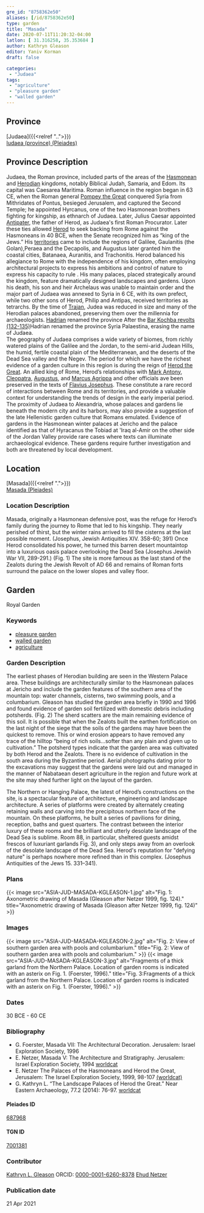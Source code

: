 ```yaml
---
gre_id: "8758362e50"
aliases: [/id/8758362e50]
type: garden
title: "Masada"
date: 2020-07-11T11:20:32-04:00
latlon: [ 31.316258, 35.353684 ]
author: Kathryn Gleason
editor: Yaniv Korman
draft: false

categories:
 - "Judaea"
tags:
 - "agriculture"
 - "pleasure garden"
 - "walled garden"
---
```


## Province

[Judaea]({{<relref "..">}}) \
[Iudaea (province) (Pleiades)](https://pleiades.stoa.org/places/981527)

## Province Description
Judaea, the Roman province, included parts of the areas of the [Hasmonean](https://en.wikipedia.org/wiki/Hasmonean_dynasty) and [Herodian](https://en.wikipedia.org/wiki/Herodian_dynasty) kingdoms, notably Biblical Judah, Samaria, and Edom. Its capital was Caesarea Maritima. Roman influence in the region began in 63 CE, when the Roman general [Pompey the Great](https://en.wikipedia.org/wiki/Pompey) conquered Syria from Mithridates of Pontus, besieged Jerusalem, and captured the Second Temple; he appointed Hyrcanus, one of the two Hasmonean brothers fighting for kingship, as ethnarch of Judaea. Later, Julius Caesar  appointed [Antipater](https://en.wikipedia.org/wiki/Antipater_the_Idumaean), the father of Herod, as  Judaea's first Roman Procurator. Later these ties allowed [Herod](https://en.wikipedia.org/wiki/Herod_the_Great) to seek backing from Rome against the Hasmoneans in 40 BCE, when the Senate recognized him as “king of the Jews.”  His [territories](https://en.wikipedia.org/wiki/Herodian_Kingdom_of_Judea) came to include the regions of Galilee, Gaulanitis (the Golan),Peraea and the Decapolis, and Augustus later granted him the coastal cities, Batanaea, Auranitis, and Trachonitis. Herod balanced his allegiance to Rome with the independence of his kingdom, often employing architectural projects to express his ambitions and control of nature to express his capacity to rule . His many palaces, placed strategically around the kingdom, feature dramatically designed landscapes and gardens.  Upon his death, his son and heir Archelaus was unable to maintain order and the major part of Judaea was annexed to Syria in 6 CE, with its own prefect, while two other sons of Herod, Philip and Antipas, received territories as tetrarchs. By the time of [Trajan](https://en.wikipedia.org/wiki/Trajan), Judea was reduced in size and many of the Herodian palaces abandoned, preserving them over the millennia for archaeologists. [Hadrian](https://en.wikipedia.org/wiki/Hadrian) renamed the province  After the [Bar Kochba revolts (132-135)](https://en.wikipedia.org/wiki/Bar_Kokhba_revolt)Hadrian renamed the province Syria Palaestina, erasing the name of Judaea.  
The geography of Judaea comprises a wide variety of biomes, from richly watered plains of the Galilee and the Jordan, to the semi-arid Judean Hills, the humid, fertile coastal plain of the Mediterranean, and the deserts of the Dead Sea valley and the Negev. The period for which we have the richest evidence of a garden culture in this region is during the reign of [Herod the Great](https://en.wikipedia.org/wiki/Herod_the_Great).  An allied king of Rome, Herod’s relationships with [Mark Antony](https://en.wikipedia.org/wiki/Mark_Antony), [Cleopatra](https://en.wikipedia.org/wiki/Cleopatra), [Augustus](https://en.wikipedia.org/wiki/Augustus), and [Marcus Agrippa](https://en.wikipedia.org/wiki/Marcus_Vipsanius_Agrippa) and other officials ave been preserved in the texts of [Flavius Josephus](https://en.wikipedia.org/wiki/Josephus).  These constitute a rare record of interactions between Rome and its territories, and provide a valuable context for understanding the trends of design in the early imperial period.  The proximity of Judaea to Alexandria, whose palaces and gardens lie beneath the modern city and its harbors, may also provide a suggestion of the late Hellenistic garden culture that Romans emulated.  Evidence of gardens in the Hasmonean winter palaces at Jericho and the palace identified as that of Hyracanus the Tobiad at 'Iraq al-Amir on the other side of the Jordan Valley provide rare cases where texts can illuminate archaeological evidence. These gardens require further investigation and both are threatened by local development.

## Location

[Masada]({{<relref ".">}}) \
[Masada (Pleiades)](https://pleiades.stoa.org/places/687968)

### Location Description

Masada, originally a Hasmonean defensive post, was the refuge for Herod’s family during the journey to Rome that led to his kingship. They nearly perished of thirst, but the winter rains arrived to fill the cisterns at the last possible moment. (Josephus, Jewish Antiquities XIV. 358-60; 391) Once Herod consolidated his power, he turned this barren desert mountaintop into a luxurious oasis palace overlooking the Dead Sea (Josephus Jewish War VII, 289-291.) (Fig. 1)  The site is more famous as the last stand of the Zealots during the Jewish Revolt of AD 66 and remains of Roman forts surround the palace on the lower slopes and valley floor.


<!-- LEAVE THIS BLANK FOR NOW -->

<!--## Sublocation-->

<!--
[AREA WITHIN LOCATION, LIKE “PALATINE HILL”](GEOREFERENCE LINK)
A sublocation is any area larger than an individual garden, but located within a location. I would always try to include a link to a controlled vocabulary here if possible. This ID may well be different from the Garden ID, e.g., Pompeii versus a Garden in one of the houses which has its own Pleiades ID.
-->

<!--### Sublocation Description-->

<!-- DESCRIPTION -->

## Garden

Royal Garden

### Keywords

- [pleasure garden](http://www.getty.edu/vow/AATFullDisplay?find=garden&logic=AND&note=&english=N&prev_page=4&subjectid=300008115)
- [walled garden](http://www.getty.edu/vow/AATFullDisplay?find=garden&logic=AND&note=&english=N&prev_page=5&subjectid=300008129)
- [agriculture](http://vocab.getty.edu/page/aat/300054463)

### Garden Description

The earliest phases of Herodian building are seen in the Western Palace area. These buildings are architecturally similar to the Hasmonean palaces at Jericho and include the garden features of the southern area of the mountain top:  water channels, cisterns, two swimming pools, and a columbarium.  Gleason has studied the garden area briefly in 1990 and 1996 and found evidence of garden soil fertilized with domestic debris including potsherds. (Fig. 2)  The sherd scatters are the main remaining evidence of this soil.  It is possible that when the Zealots built the earthen fortification on the last night of the siege that the soils of the gardens may have been the quickest to remove.  This or wind erosion appears to have removed any trace of the hilltop “being of rich soils…softer than any plain and given up to cultivation.”  The potsherd types indicate that the garden area was cultivated by both Herod and the Zealots.  There is no evidence of cultivation in the south area during the Byzantine period.  Aerial photographs dating prior to the excavations may suggest that the gardens were laid out and managed in the manner of Nabataean desert agriculture in the region and future work at the site may shed further light on the layout of the garden.

The Northern or Hanging Palace, the latest of Herod’s constructions on the site, is a spectacular feature of architecture, engineering and landscape architecture.  A series of platforms were created by alternately creating retaining walls and carving into the precipitous northern face of the mountain.  On these platforms, he built a series of pavilions for dining, reception, baths and guest quarters.  The contrast between the interior luxury of these rooms and the brilliant and utterly desolate landscape of the Dead Sea is sublime.  Room 88, in particular, sheltered guests amidst frescos of luxuriant garlands Fig. 3), and only steps away from an overlook of the desolate landscape of the Dead Sea.  Herod's reputation for "defying nature" is perhaps nowhere more refined than in this complex. (Josephus Antiquities of the Jews 15. 331–341).

<!--
### Maps


{{< image src="FILENAME" alt="ALT_TEXT" title="CAPTION" >}}
-->

### Plans

{{< image src="ASIA-JUD-MASADA-KGLEASON-1.jpg" alt="Fig. 1: Axonometric drawing of Masada (Gleason after Netzer 1999, fig. 124)." title="Axonometric drawing of Masada (Gleason after Netzer 1999, fig. 124)" >}}

### Images

{{< image src="ASIA-JUD-MASADA-KGLEASON-2.jpg" alt="Fig. 2: View of southern garden area with pools and columbarium." title="Fig. 2: View of southern garden area with pools and columbarium." >}}
{{< image src="ASIA-JUD-MASADA-KGLEASON-3.jpg" alt="Fragments of a thick garland from the Northern Palace. Location of garden rooms is indicated with an asterix on Fig. 1. (Foerster, 1996)." title="Fig. 3:Fragments of a thick garland from the Northern Palace. Location of garden rooms is indicated with an asterix on Fig. 1. (Foerster, 1996)." >}}

### Dates

30 BCE - 60 CE

### Bibliography

* G. Foerster, Masada VII:  The Architectural Decoration.  Jerusalem:  Israel Exploration Society, 1996
* E. Netzer, Masada V:  The Architecture and Stratigraphy.  Jerusalem:  Israel Exploration Society, 1994 [worldcat](https://www.worldcat.org/title/masada-3-the-buildings-stratigraphy-and-architecture/oclc/311674028&referer=brief_results)
* E. Netzer The Palaces of the Hasmoneans and Herod the Great, Jerusalem: The Israel Exploration Society, 1999, 98-107 [(worldcat)](https://www.worldcat.org/title/palaces-of-the-hasmoneans-and-herod-the-great/oclc/1089147869&referer=brief_results)
* G. Kathryn L. “The Landscape Palaces of Herod the Great.” Near Eastern Archaeology, 77.2 (2014): 76-97. [worldcat](https://www.worldcat.org/title/the-landscape-palaces-of-herod-the-great/oclc/5856461866&referer=brief_results)




<!--#### Periodo ID-->

<!-- [PERIODO_ID](https://pleiades.stoa.org/places/PLEIADES_ID) -->

#### Pleiades ID

[687968](https://pleiades.stoa.org/places/687968)

#### TGN ID

[7001381](http://vocab.getty.edu/page/tgn/7001381)

### Contributor

[Kathryn L. Gleason](https://landscape.cals.cornell.edu/people/kathryn-l-gleason/)
ORCID: [0000-0001-6260-8378](https://orcid.org/0000-0001-6260-8378)
[Ehud Netzer](http://herodium.org/mishlahat-hahaphirot/prof-ehud-nezer/)


### Publication date


21 Apr 2021

<!--### Related articles-->

<!-- Links to other related articles. Leave blank for now -->
